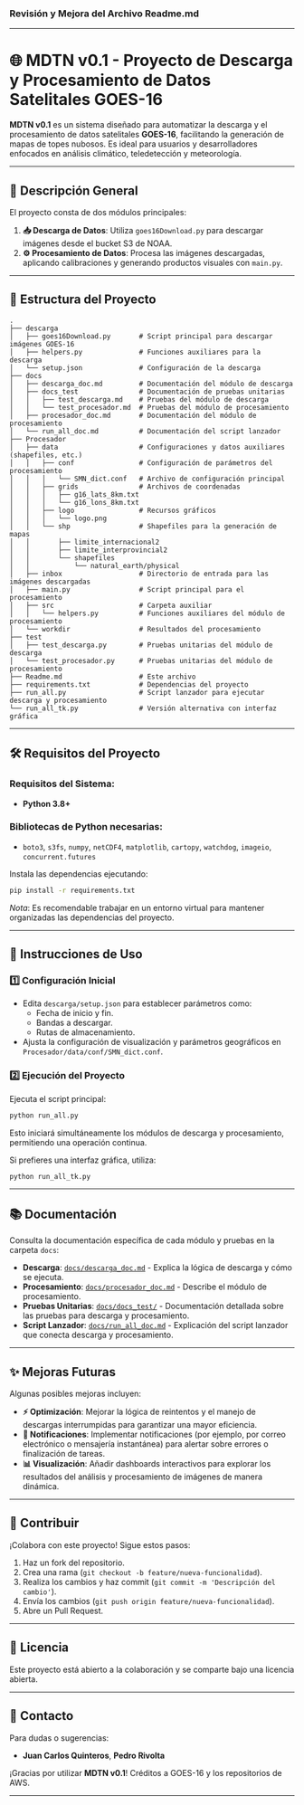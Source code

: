 ### **Revisión y Mejora del Archivo Readme.md**

---

# 🌐 **MDTN v0.1 - Proyecto de Descarga y Procesamiento de Datos Satelitales GOES-16**

**MDTN v0.1** es un sistema diseñado para automatizar la descarga y el procesamiento de datos satelitales **GOES-16**, facilitando la generación de mapas de topes nubosos. Es ideal para usuarios y desarrolladores enfocados en análisis climático, teledetección y meteorología.

---

## 📖 **Descripción General**

El proyecto consta de dos módulos principales:
1. **📥 Descarga de Datos**: Utiliza `goes16Download.py` para descargar imágenes desde el bucket S3 de NOAA.
2. **⚙️ Procesamiento de Datos**: Procesa las imágenes descargadas, aplicando calibraciones y generando productos visuales con `main.py`.

---

## 📂 **Estructura del Proyecto**

```plaintext
.
├── descarga
│   ├── goes16Download.py       # Script principal para descargar imágenes GOES-16
│   ├── helpers.py              # Funciones auxiliares para la descarga
│   └── setup.json              # Configuración de la descarga
├── docs
│   ├── descarga_doc.md         # Documentación del módulo de descarga
│   ├── docs_test               # Documentación de pruebas unitarias
│   │   ├── test_descarga.md    # Pruebas del módulo de descarga
│   │   └── test_procesador.md  # Pruebas del módulo de procesamiento
│   ├── procesador_doc.md       # Documentación del módulo de procesamiento
│   └── run_all_doc.md          # Documentación del script lanzador
├── Procesador
│   ├── data                    # Configuraciones y datos auxiliares (shapefiles, etc.)
│   │   ├── conf                # Configuración de parámetros del procesamiento
│   │   │   └── SMN_dict.conf   # Archivo de configuración principal
│   │   ├── grids               # Archivos de coordenadas
│   │   │   ├── g16_lats_8km.txt
│   │   │   └── g16_lons_8km.txt
│   │   ├── logo                # Recursos gráficos
│   │   │   └── logo.png
│   │   └── shp                 # Shapefiles para la generación de mapas
│   │       ├── limite_internacional2
│   │       ├── limite_interprovincial2
│   │       └── shapefiles
│   │           └── natural_earth/physical
│   ├── inbox                   # Directorio de entrada para las imágenes descargadas
│   ├── main.py                 # Script principal para el procesamiento
│   ├── src                     # Carpeta auxiliar
│   │   └── helpers.py          # Funciones auxiliares del módulo de procesamiento
│   └── workdir                 # Resultados del procesamiento
├── test
│   ├── test_descarga.py        # Pruebas unitarias del módulo de descarga
│   └── test_procesador.py      # Pruebas unitarias del módulo de procesamiento
├── Readme.md                   # Este archivo
├── requirements.txt            # Dependencias del proyecto
├── run_all.py                  # Script lanzador para ejecutar descarga y procesamiento
└── run_all_tk.py               # Versión alternativa con interfaz gráfica
```

---

## 🛠️ **Requisitos del Proyecto**

### **Requisitos del Sistema**:
- **Python 3.8+**

### **Bibliotecas de Python necesarias**:
- `boto3`, `s3fs`, `numpy`, `netCDF4`, `matplotlib`, `cartopy`, `watchdog`, `imageio`, `concurrent.futures`

Instala las dependencias ejecutando:
```bash
pip install -r requirements.txt
```

*Nota*: Es recomendable trabajar en un entorno virtual para mantener organizadas las dependencias del proyecto.

---

## 🚀 **Instrucciones de Uso**

### **1️⃣ Configuración Inicial**
- Edita `descarga/setup.json` para establecer parámetros como:
  - Fecha de inicio y fin.
  - Bandas a descargar.
  - Rutas de almacenamiento.
- Ajusta la configuración de visualización y parámetros geográficos en `Procesador/data/conf/SMN_dict.conf`.

### **2️⃣ Ejecución del Proyecto**
Ejecuta el script principal:
```bash
python run_all.py
```
Esto iniciará simultáneamente los módulos de descarga y procesamiento, permitiendo una operación continua.

Si prefieres una interfaz gráfica, utiliza:
```bash
python run_all_tk.py
```

---

## 📚 **Documentación**

Consulta la documentación específica de cada módulo y pruebas en la carpeta `docs`:
- **Descarga**: [`docs/descarga_doc.md`](docs/descarga_doc.md) - Explica la lógica de descarga y cómo se ejecuta.
- **Procesamiento**: [`docs/procesador_doc.md`](docs/procesador_doc.md) - Describe el módulo de procesamiento.
- **Pruebas Unitarias**: [`docs/docs_test/`](docs/docs_test/) - Documentación detallada sobre las pruebas para descarga y procesamiento.
- **Script Lanzador**: [`docs/run_all_doc.md`](docs/run_all_doc.md) - Explicación del script lanzador que conecta descarga y procesamiento.

---

## ✨ **Mejoras Futuras**

Algunas posibles mejoras incluyen:
- **⚡ Optimización**: Mejorar la lógica de reintentos y el manejo de descargas interrumpidas para garantizar una mayor eficiencia.
- **📢 Notificaciones**: Implementar notificaciones (por ejemplo, por correo electrónico o mensajería instantánea) para alertar sobre errores o finalización de tareas.
- **📊 Visualización**: Añadir dashboards interactivos para explorar los resultados del análisis y procesamiento de imágenes de manera dinámica.

---

## 👫 **Contribuir**

¡Colabora con este proyecto! Sigue estos pasos:
1. Haz un fork del repositorio.
2. Crea una rama (`git checkout -b feature/nueva-funcionalidad`).
3. Realiza los cambios y haz commit (`git commit -m 'Descripción del cambio'`).
4. Envía los cambios (`git push origin feature/nueva-funcionalidad`).
5. Abre un Pull Request.

---

## 📝 **Licencia**

Este proyecto está abierto a la colaboración y se comparte bajo una licencia abierta.

---

## 📩 **Contacto**

Para dudas o sugerencias:
- **Juan Carlos Quinteros**, **Pedro Rivolta**

¡Gracias por utilizar **MDTN v0.1**! Créditos a GOES-16 y los repositorios de AWS.

---




